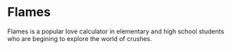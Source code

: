 Flames
======

Flames is a popular love calculator in elementary and high school students who are begining to explore the world of crushes.
